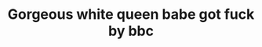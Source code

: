 ---
layout: post
title: Gorgeous white queen babe got fuck by bbc
duration: '07:00'
view: 305
rate: 2
video: 'http://fantasti.cc/embed/442031/'
category: 
 - black
 - blonde
 - busty
 - curvy
 - gorgeous
 - milf
 - rough
 - stunning
 - wife
tags: 
 - big-black-cock
priority: 0.9
changefreq: daily
---
